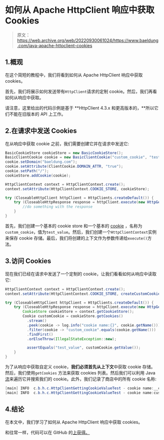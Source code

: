 # 如何从 Apache HttpClient 响应中获取 Cookies

> 原文：<https://web.archive.org/web/20220930061024/https://www.baeldung.com/java-apache-httpclient-cookies>

## 1.概观

在这个简短的教程中，我们将看到如何从 Apache HttpClient 响应中获取 cookies。

首先，我们将展示如何发送带有`HttpClient`请求的定制 cookie。然后，我们再看如何从响应中获取。

请注意，这里给出的代码示例是基于 **HttpClient 4.3.x 和更高版本的，**所以它们不能在旧版本的 API 上工作。

## 2.在请求中发送 Cookies

在从响应中获取 cookie 之前，我们需要创建它并在请求中发送它:

```java
BasicCookieStore cookieStore = new BasicCookieStore();
BasicClientCookie cookie = new BasicClientCookie("custom_cookie", "test_value");
cookie.setDomain("baeldung.com");
cookie.setAttribute(ClientCookie.DOMAIN_ATTR, "true");
cookie.setPath("/");
cookieStore.addCookie(cookie);

HttpClientContext context = HttpClientContext.create();
context.setAttribute(HttpClientContext.COOKIE_STORE, cookieStore);

try (CloseableHttpClient httpClient = HttpClients.createDefault()) {
    try (CloseableHttpResponse response = httpClient.execute(new HttpGet("http://www.baeldung.com/"), context)) {
        //do something with the response
    }
}
```

首先，我们创建一个基本的 cookie store 和一个基本的 [cookie](/web/20220525131433/https://www.baeldung.com/httpclient-4-cookies) ，名称为`custom_cookie`，值为`test_value`。然后，我们创建一个`HttpClientContext`实例来保存 cookie 存储。最后，我们将创建的上下文作为参数传递给`execute()`方法。

## 3.访问 Cookies

现在我们已经在请求中发送了一个定制的 cookie，让我们看看如何从响应中读取它:

```java
HttpClientContext context = HttpClientContext.create();
context.setAttribute(HttpClientContext.COOKIE_STORE, createCustomCookieStore());

try (CloseableHttpClient httpClient = HttpClients.createDefault()) {
    try (CloseableHttpResponse response = httpClient.execute(new HttpGet(SAMPLE_URL), context)) {
        CookieStore cookieStore = context.getCookieStore();
        Cookie customCookie = cookieStore.getCookies()
          .stream()
          .peek(cookie -> log.info("cookie name:{}", cookie.getName()))
          .filter(cookie -> "custom_cookie".equals(cookie.getName()))
          .findFirst()
          .orElseThrow(IllegalStateException::new);

          assertEquals("test_value", customCookie.getValue());
    }
} 
```

为了从响应中获取自定义 cookie，**我们必须首先从上下文**中获取 cookie 存储。然后，我们使用`getCookies` 方法来获取 cookies 列表。然后我们可以利用 Java [流](/web/20220525131433/https://www.baeldung.com/java-streams)来遍历它并搜索我们的 cookie。此外，我们记录了商店中的所有 cookie 名称:

```java
[main] INFO  c.b.h.c.HttpClientGettingCookieValueTest - cookie name:__cfduid
[main] INFO  c.b.h.c.HttpClientGettingCookieValueTest - cookie name:custom_cookie
```

## 4.结论

在本文中，我们学习了如何从 Apache HttpClient 响应中获取 cookies。

和往常一样，代码可以在 GitHub 的[上获得。](https://web.archive.org/web/20220525131433/https://github.com/eugenp/tutorials/tree/master/apache-httpclient-2)